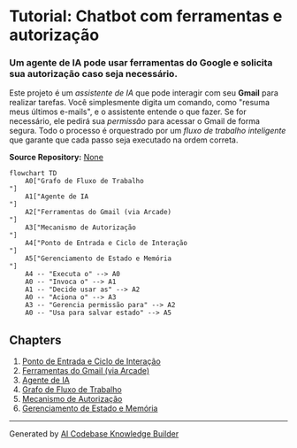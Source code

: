 # Tutorial: Chatbot com ferramentas e autorização

### Um agente de IA pode usar ferramentas do Google e solicita sua autorização caso seja necessário.

Este projeto é um *assistente de IA* que pode interagir com seu **Gmail** para realizar tarefas. Você simplesmente digita um comando, como "resuma meus últimos e-mails", e o assistente entende o que fazer. Se for necessário, ele pedirá sua *permissão* para acessar o Gmail de forma segura. Todo o processo é orquestrado por um *fluxo de trabalho inteligente* que garante que cada passo seja executado na ordem correta.


**Source Repository:** [None](None)

```mermaid
flowchart TD
    A0["Grafo de Fluxo de Trabalho
"]
    A1["Agente de IA
"]
    A2["Ferramentas do Gmail (via Arcade)
"]
    A3["Mecanismo de Autorização
"]
    A4["Ponto de Entrada e Ciclo de Interação
"]
    A5["Gerenciamento de Estado e Memória
"]
    A4 -- "Executa o" --> A0
    A0 -- "Invoca o" --> A1
    A1 -- "Decide usar as" --> A2
    A0 -- "Aciona o" --> A3
    A3 -- "Gerencia permissão para" --> A2
    A0 -- "Usa para salvar estado" --> A5
```

## Chapters

1. [Ponto de Entrada e Ciclo de Interação
](01_ponto_de_entrada_e_ciclo_de_interação_.md)
2. [Ferramentas do Gmail (via Arcade)
](02_ferramentas_do_gmail__via_arcade__.md)
3. [Agente de IA
](03_agente_de_ia_.md)
4. [Grafo de Fluxo de Trabalho
](04_grafo_de_fluxo_de_trabalho_.md)
5. [Mecanismo de Autorização
](05_mecanismo_de_autorização_.md)
6. [Gerenciamento de Estado e Memória
](06_gerenciamento_de_estado_e_memória_.md)


---

Generated by [AI Codebase Knowledge Builder](https://github.com/The-Pocket/Tutorial-Codebase-Knowledge)